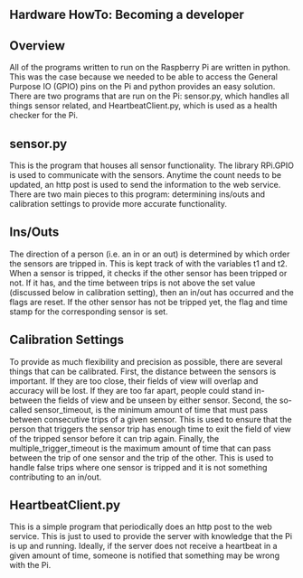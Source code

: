 ## Hardware HowTo: Becoming a developer

## Overview
All of the programs written to run on the Raspberry Pi are written in python. This was the case because we needed to be able to access the General Purpose IO (GPIO) pins on the Pi and python provides an easy solution. There are two programs that are run on the Pi: sensor.py, which handles all things sensor related, and HeartbeatClient.py, which is used as a health checker for the Pi.

## sensor.py
This is the program that houses all sensor functionality. The library RPi.GPIO is used to communicate with the sensors. Anytime the count needs to be updated, an http post is used to send the information to the web service. There are two main pieces to this program: determining ins/outs and calibration settings to provide more accurate functionality.
## Ins/Outs
  The direction of a person (i.e. an in or an out) is determined by which order the sensors are tripped in. This is kept track of with the variables t1 and t2. When a sensor is tripped, it checks if the other sensor has been tripped or not. If it has, and the time between trips is not above the set value (discussed below in calibration setting), then an in/out has occurred and the flags are reset. If the other sensor has not be tripped yet, the flag and time stamp for the corresponding sensor is set. 
## Calibration Settings
  To provide as much flexibility and precision as possible, there are several things that can be calibrated. First, the distance between the sensors is important. If they are too close, their fields of view will overlap and accuracy will be lost. If they are too far apart, people could stand in-between the fields of view and be unseen by either sensor.  Second, the so-called sensor_timeout, is the minimum amount of time that must pass between consecutive trips of a given sensor. This is used to ensure that the person that triggers the sensor trip has enough time to exit the field of view of the tripped sensor before it can trip again. Finally, the multiple_trigger_timeout is the maximum amount of time that can pass between the trip of one sensor and the trip of the other. This is used to handle false trips where one sensor is tripped and it is not something contributing to an in/out.

## HeartbeatClient.py
This is a simple program that periodically does an http post to the web service. This is just to used to provide the server with knowledge that the Pi is up and running. Ideally, if the server does not receive a heartbeat in a given amount of time, someone is notified that something may be wrong with the Pi. 
